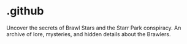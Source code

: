 # .github
Uncover the secrets of Brawl Stars and the Starr Park conspiracy. An archive of lore, mysteries, and hidden details about the Brawlers.
